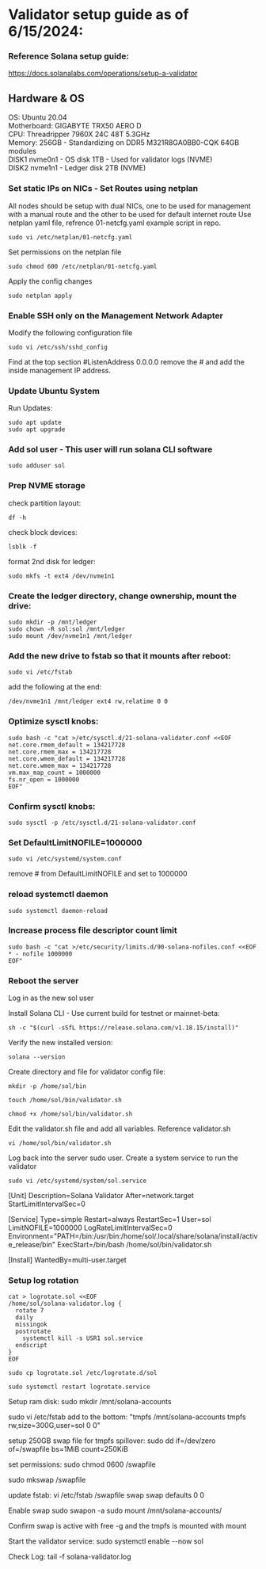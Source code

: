 # Validator setup guide as of 6/15/2024:

### Reference Solana setup guide: 
https://docs.solanalabs.com/operations/setup-a-validator

## Hardware & OS
OS: Ubuntu 20.04  
Motherboard: GIGABYTE TRX50 AERO D  
CPU: Threadripper 7960X 24C 48T 5.3GHz  
Memory: 256GB - Standardizing on DDR5 M321R8GA0BB0-CQK 64GB modules  
DISK1 nvme0n1 - OS disk 1TB - Used for validator logs (NVME)  
DISK2 nvme1n1 - Ledger disk 2TB (NVME)  

### Set static IPs on NICs - Set Routes using netplan
All nodes should be setup with dual NICs, one to be used for management with a manual route and the other to be used for default internet route
Use netplan yaml file, refrence 01-netcfg.yaml example script in repo.

```
sudo vi /etc/netplan/01-netcfg.yaml
```
Set permissions on the netplan file
```
sudo chmod 600 /etc/netplan/01-netcfg.yaml
```
Apply the config changes
```
sudo netplan apply
```
### Enable SSH only on the Management Network Adapter
Modify the following configuration file
```
sudo vi /etc/ssh/sshd_config
```
Find at the top section #ListenAddress 0.0.0.0 remove the # and add the inside management IP address.

### Update Ubuntu System

Run Updates:
```
sudo apt update
sudo apt upgrade
```

### Add sol user - This user will run solana CLI software
```
sudo adduser sol
```

### Prep NVME storage
check partition layout:
```
df -h
```
check block devices:
```
lsblk -f
```
format 2nd disk for ledger:
```
sudo mkfs -t ext4 /dev/nvme1n1
```
### Create the ledger directory, change ownership, mount the drive:
```
sudo mkdir -p /mnt/ledger
sudo chown -R sol:sol /mnt/ledger
sudo mount /dev/nvme1n1 /mnt/ledger
```

### Add the new drive to fstab so that it mounts after reboot:
```
sudo vi /etc/fstab
```
add the following at the end: 
```
/dev/nvme1n1 /mnt/ledger ext4 rw,relatime 0 0
```

### Optimize sysctl knobs:
```
sudo bash -c "cat >/etc/sysctl.d/21-solana-validator.conf <<EOF
net.core.rmem_default = 134217728
net.core.rmem_max = 134217728
net.core.wmem_default = 134217728
net.core.wmem_max = 134217728
vm.max_map_count = 1000000
fs.nr_open = 1000000
EOF"
```

### Confirm sysctl knobs:
```
sudo sysctl -p /etc/sysctl.d/21-solana-validator.conf
```

### Set DefaultLimitNOFILE=1000000
```
sudo vi /etc/systemd/system.conf
```
remove # from DefaultLimitNOFILE and set to 1000000

### reload systemctl daemon
```
sudo systemctl daemon-reload
```

### Increase process file descriptor count limit
```
sudo bash -c "cat >/etc/security/limits.d/90-solana-nofiles.conf <<EOF
* - nofile 1000000
EOF"
```

### Reboot the server

Log in as the new sol user

Install Solana CLI - Use current build for testnet or mainnet-beta:
```
sh -c "$(curl -sSfL https://release.solana.com/v1.18.15/install)"
```
Verify the new installed version:
```
solana --version
```

Create directory and file for validator config file:
```
mkdir -p /home/sol/bin
```
```
touch /home/sol/bin/validator.sh
```
```
chmod +x /home/sol/bin/validator.sh
```

Edit the validator.sh file and add all variables. Reference validator.sh
```
vi /home/sol/bin/validator.sh
```

Log back into the server sudo user. Create a system service to run the validator
```
sudo vi /etc/systemd/system/sol.service
```

[Unit]
Description=Solana Validator
After=network.target
StartLimitIntervalSec=0

[Service]
Type=simple
Restart=always
RestartSec=1
User=sol
LimitNOFILE=1000000
LogRateLimitIntervalSec=0
Environment="PATH=/bin:/usr/bin:/home/sol/.local/share/solana/install/active_release/bin"
ExecStart=/bin/bash /home/sol/bin/validator.sh

[Install]
WantedBy=multi-user.target


### Setup log rotation
```
cat > logrotate.sol <<EOF
/home/sol/solana-validator.log {
  rotate 7
  daily
  missingok
  postrotate
    systemctl kill -s USR1 sol.service
  endscript
}
EOF
```

```
sudo cp logrotate.sol /etc/logrotate.d/sol
```
```
sudo systemctl restart logrotate.service
```

Setup ram disk:
sudo mkdir /mnt/solana-accounts

sudo vi /etc/fstab
add to the bottom: "tmpfs /mnt/solana-accounts tmpfs rw,size=300G,user=sol 0 0"

setup 250GB swap file for tmpfs spillover:
sudo dd if=/dev/zero of=/swapfile bs=1MiB count=250KiB

set permissions: 
sudo chmod 0600 /swapfile

sudo mkswap /swapfile

update fstab:
vi /etc/fstab
/swapfile swap swap defaults 0 0

Enable swap
sudo swapon -a
sudo mount /mnt/solana-accounts/

Confirm swap is active with free -g and the tmpfs is mounted with mount

Start the validator service:
sudo systemctl enable --now sol

Check Log:
tail -f solana-validator.log
